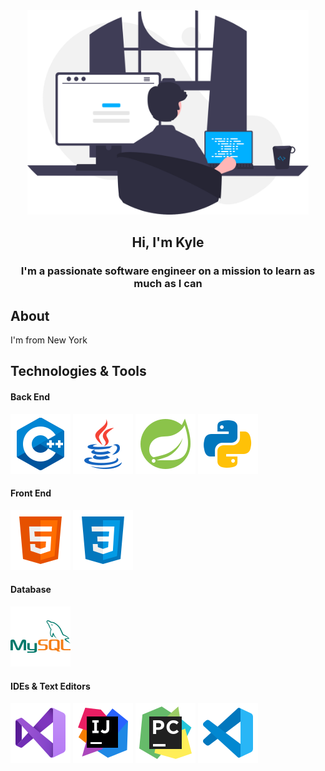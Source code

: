 <div id="header" align="center">
    <img src="images/programmer.svg" width="450px" alt="programmer">
    <h2>Hi, I'm Kyle</h2>
</div>

<h3 align="center">I'm a passionate software engineer on a mission to learn as much as I can</h3>

## About
I'm from New York

## Technologies & Tools
#### Back End
<a href="#"><img src="images/logos/c++.svg"></a> <a href="#"><img src="images/logos/java.svg"></a> <a href="http://spring.io"><img src="images/logos/spring.svg"></a> <a href="http://python.org"><img src="images/logos/python.svg"></a>

#### Front End
<img src="images/logos/html.svg"> <img src="images/logos/css.svg">

#### Database
<a href="http://mysql.com"><img src="images/logos/mysql.svg"></a>

#### IDEs & Text Editors
<img src="images/logos/visualstudio.svg"> <img src="images/logos/intellij.svg"> <img src="images/logos/pycharm.svg"> <img src="images/logos/vscode.svg">

